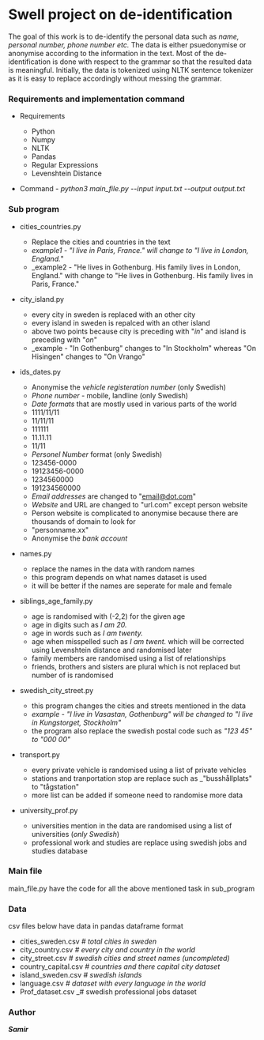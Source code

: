 # Swell project on de-identification

The goal of this work is to de-identify the personal data such as _name, personal number, phone number etc._ The data is either psuedonymise or anonymise according to the information in the text. Most of the de-identification is done with respect to the grammar so that the resulted data is meaningful. Initially, the data is tokenized using NLTK sentence tokenizer as it is easy to replace accordingly without messing the grammar.

### Requirements and implementation command

- Requirements
  - Python
  - Numpy
  - NLTK
  - Pandas
  - Regular Expressions
  - Levenshtein Distance
 
- Command - 
  _python3 main_file.py --input input.txt --output output.txt_
  
### Sub program

- cities_countries.py
  - Replace the cities and countries in the text
  - _example1 - "I live in Paris, France." will change to "I live in London, England._"
  - _example2 - "He lives in Gothenburg. His family lives in London, England." with change to "He lives in Gothenburg. His family lives in Paris, France."
  
- city_island.py
  - every city in sweden is replaced with an other city
  - every island in sweden is repalced with an other island
  - above two points because city is preceding with "_in_" and island is preceding with "_on_"
  - _example - "In Gothenburg" changes to "In Stockholm" whereas "On Hisingen" changes to "On Vrango"
  
- ids_dates.py
  - Anonymise the _vehicle registeration number_ (only Swedish)
  - _Phone number_ - mobile, landline (only Swedish)
  - _Date formats_ that are mostly used in various parts of the world 
  - 1111/11/11
  - 11/11/11
  - 111111
  - 11.11.11
  - 11/11
  - _Personel Number_ format (only Swedish)
  - 123456-0000
  - 19123456-0000
  - 1234560000
  - 191234560000
  - _Email addresses_ are changed to "email@dot.com"
  - _Website_ and URL are changed to "url.com" except person website
  - Person website is complicated to anonymise because there are thousands of domain to look for
  - "personname.xx"
  - Anonymise the _bank account_
  
- names.py
  - replace the names in the data with random names
  - this program depends on what names dataset is used
  - it will be better if the names are seperate for male and female
  
- siblings_age_family.py
  - age is randomised with (-2,2) for the given age
   - age in digits such as _I am 20._ 
   - age in words such as _I am twenty._
   - age when misspelled such as _I am twent._ which will be corrected using Levenshtein distance and randomised later
  - family members are randomised using a list of relationships
  - friends, brothers and sisters are plural which is not replaced but number of is randomised
  
- swedish_city_street.py
  - this program changes the cities and streets mentioned in the data
  - _example - "I live in Vasastan, Gothenburg" will be changed to "I live in Kungstorget, Stockholm"_
  - the program also replace the swedish postal code such as _"123 45" to "000 00"_
  
- transport.py
  - every private vehicle is randomised using a list of private vehicles
  - stations and tranportation stop are replace such as _"busshållplats" to "tågstation"
  - more list can be added if someone need to randomise more data
  
- university_prof.py
  - universities mention in the data are randomised using a list of universities (_only Swedish_)
  - professional work and studies are replace using swedish jobs and studies database
  
### Main file

main_file.py have the code for all the above mentioned task in sub_program

### Data

csv files below have data in pandas dataframe format

- cities_sweden.csv    _# total cities in sweden_
- city_country.csv     _# every city and country in the world_
- city_street.csv      _# swedish cities and street names (uncompleted)_
- country_capital.csv  _# countries and there capital city dataset_
- island_sweden.csv    _# swedish islands_
- language.csv         _# dataset with every language in the world_
- Prof_dataset.csv     _# swedish professional jobs dataset






### Author
_**Samir**_
